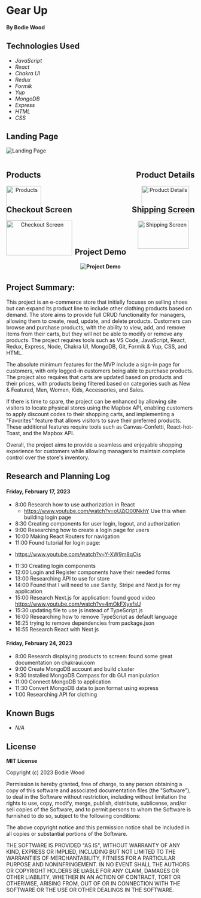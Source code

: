 # Gear Up

#### By Bodie Wood

## Technologies Used

* _JavaScript_
* _React_
* _Chakra UI_
* _Redux_
* _Formik_
* _Yup_
* _MongoDB_
* _Express_
* _HTML_
* _CSS_

## Landing Page

![Landing Page](https://github.com/bodwood/Gear-Up/blob/main/client/public/images/Landing-Page.JPG?raw=true)


<div style="display: flex; justify-content: space-between;">
  <div style="text-align:center">
    <h2>Products</h2>
    <img src="https://github.com/bodwood/Gear-Up/blob/main/client/public/images/Products.JPG?raw=true" alt="Products" style="width: 100%;">
  </div>
  <div style="text-align:center">
    <h2>Product Details</h2>
    <img src="https://github.com/bodwood/Gear-Up/blob/main/client/public/images/Product-Page.JPG?raw=true" alt="Product Details" style="width: 90%;">
  </div>
</div>



<div style="display: flex; justify-content: space-between;">
  <div style="text-align:center">
    <h2>Checkout Screen</h2>
    <img src="https://github.com/bodwood/Gear-Up/blob/main/client/public/images/Checkout-Screen.JPG?raw=true" alt="Checkout Screen" style="width: 100%;">
  </div>
  <div style="text-align:center">
    <h2>Shipping Screen</h2>
    <img src="https://github.com/bodwood/Gear-Up/blob/main/client/public/images/Shipping-Screen.JPG?raw=true" alt="Shipping Screen" style="width: 90%;">
  </div>
</div>

<div style="text-align: center; margin-top: 10%; margin-bottom: 7%; font-weight: bold;">
<h2>Project Demo</h2>

![Project Demo](https://github.com/bodwood/Gear-Up/blob/main/client/public/images/2023-03-09_11-09-27_AdobeExpress_AdobeExpress.gif?raw=true)

</div>

## Project Summary: 

This project is an e-commerce store that initially focuses on selling shoes but can expand its product line to include other clothing products based on demand. The store aims to provide full CRUD functionality for managers, allowing them to create, read, update, and delete products. Customers can browse and purchase products, with the ability to view, add, and remove items from their carts, but they will not be able to modify or remove any products. The project requires tools such as VS Code, JavaScript, React, Redux, Express, Node, Chakra UI, MongoDB, Git, Formik & Yup, CSS, and HTML.

The absolute minimum features for the MVP include a sign-in page for customers, with only logged-in customers being able to purchase products. The project also requires that carts are updated based on products and their prices, with products being filtered based on categories such as New & Featured, Men, Women, Kids, Accessories, and Sales.

If there is time to spare, the project can be enhanced by allowing site visitors to locate physical stores using the Mapbox API, enabling customers to apply discount codes to their shopping carts, and implementing a "Favorites" feature that allows visitors to save their preferred products. These additional features require tools such as Canvas-Confetti, React-hot-Toast, and the Mapbox API.

Overall, the project aims to provide a seamless and enjoyable shopping experience for customers while allowing managers to maintain complete control over the store's inventory.


## Research and Planning Log
#### Friday, February 17, 2023
* 8:00 Research how to use authorization in React
  - https://www.youtube.com/watch?v=oUZjO00NkhY Use this when building login page
* 8:30 Creating components for user login, logout, and authorization
* 9:00 Researching how to create a login page for users
* 10:00 Making React Routers for navigation
* 11:00 Found tutorial for login page:
 - https://www.youtube.com/watch?v=Y-XW9m8qOis
* 11:30 Creating login components
* 12:00 Login and Register components have their needed forms
* 13:00 Researching API to use for store
* 14:00 Found that I will need to use Sanity, Stripe and Next.js for my application
* 15:00 Research Next.js for application: found good video https://www.youtube.com/watch?v=4mOkFXyxfsU
* 15:30 updating file to use js instead of TypeScript.js
* 16:00 Researching how to remove TypeScript as default language
* 16:25 trying to remove dependencies from package.json
* 16:55 Research React with Next js

#### Friday, February 24, 2023
* 8:00 Research displaying products to screen: found some great documentation on chakraui.com
* 9:00 Create MongoDB account and build cluster
* 9:30 Installed MongoDB Compass for db GUI manipulation
* 11:00 Connect MongoDB to application
* 11:30 Convert MongoDB data to json format using express
* 1:00 Researching API for clothing

## Known Bugs
* _N/A_

## License

**MIT License**

Copyright (c) 2023 Bodie Wood

Permission is hereby granted, free of charge, to any person obtaining a copy of this software and associated documentation files (the "Software"), to deal in the Software without restriction, including without limitation the rights to use, copy, modify, merge, publish, distribute, sublicense, and/or sell copies of the Software, and to permit persons to whom the Software is furnished to do so, subject to the following conditions:

The above copyright notice and this permission notice shall be included in all copies or substantial portions of the Software.

THE SOFTWARE IS PROVIDED "AS IS", WITHOUT WARRANTY OF ANY KIND, EXPRESS OR IMPLIED, INCLUDING BUT NOT LIMITED TO THE WARRANTIES OF MERCHANTABILITY, FITNESS FOR A PARTICULAR PURPOSE AND NONINFRINGEMENT. IN NO EVENT SHALL THE AUTHORS OR COPYRIGHT HOLDERS BE LIABLE FOR ANY CLAIM, DAMAGES OR OTHER LIABILITY, WHETHER IN AN ACTION OF CONTRACT, TORT OR OTHERWISE, ARISING FROM, OUT OF OR IN CONNECTION WITH THE SOFTWARE OR THE USE OR OTHER DEALINGS IN THE SOFTWARE.